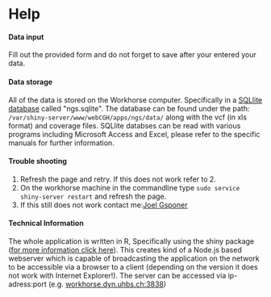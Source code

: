 <h1>Help</h1>

<h4>Data input</h4>
Fill out the provided form and do not forget to save after your entered your data.

<h4>Data storage</h4>
All of the data is stored on the Workhorse computer. Specifically in a <a href="https://www.sqlite.org/">SQLlite database</a> called "ngs.sqlite". The database can be found under the path: <code>/var/shiny-server/www/webCGH/apps/ngs/data/</code> along with the vcf (in xls format) and coverage files. SQLlite databses can be read with various programs including Microsoft Access and Excel, please refer to the specific manuals for further information.

<h4>Trouble shooting</h4>
<ol>
<li>Refresh the page and retry. If this does not work refer to 2.</li>
<li>On the workhorse machine in the commandline type <code>sudo service shiny-server restart</code> and refresh the page.</li>
<li>If this still does not work contact me:<a href="mailto:jgsponer@gmail.com">Joel Gsponer</a></li>
</ol>

<h4>Technical Information</h4>
The whole application is written in R, Specifically using the shiny package (<a href="http://shiny.rstudio.com/">for more information click here</a>). This creates kind of a Node.js based webserver which is capable of broadcasting the application on the network to be accessible via a browser to a client (depending on the version it does not work with Internet Explorer!). The server can be accessed via ip-adress:port (e.g. <a href="http://workhorse.dyn.uhbs.ch:3838">workhorse.dyn.uhbs.ch:3838</a>)
